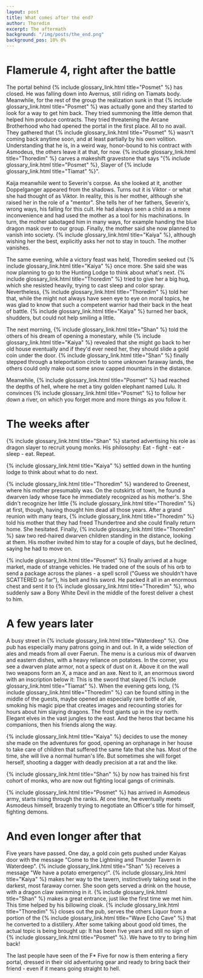 ```yaml
---
layout: post
title: What comes after the end?
author: Thoredim
excerpt: The aftermath
background: "/img/posts/the_end.png"
background_pos: 10% 0%
---
```


# Flamerule 4, right after the battle

The portal behind {% include glossary_link.html title="Posmet" %} has closed. He was falling down into Avernus, still
riding on Tiamats body. Meanwhile, for the rest of the group the realization
sunk in that {% include glossary_link.html title="Posmet" %} was actually gone and they started to look for a way to get
him back. They tried summoning the little demon that helped him produce
contracts. They tried threatening the Arcane Brotherhood who had opened the
portal in the first place. All to no avail. They gathered that {% include glossary_link.html title="Posmet" %} wasn't
coming back anytime soon, and at least partially by his own volition.
Understanding that he is, in a weird way, honor-bound to his contract with
Asmodeus, the others leave it at that, for now. {% include glossary_link.html title="Thoredim" %} carves a makeshift
gravestone that says "{% include glossary_link.html title="Posmet" %}, Slayer of {% include glossary_link.html title="Tiamat" %}".

Kaija meanwhile went to Severin's corpse. As she looked at it, another
Doppelganger appeared from the shadows. Turns out it is Viktor - or what she had
thought of as Viktor. In reality, this is her mother, although she raised her in
the role of a "mentor". She tells her of her fathers, Severin's, wrong ways, his
falling for this cult. He had always seen a child as a mere inconvenience and
had used the mother as a tool for his machinations. In turn, the mother
sabotaged him in many ways, for example handing the blue dragon mask over to our
group. Finally, the mother said she now planned to vanish into society. {% include glossary_link.html title="Kaiya" %},
although wishing her the best, explicitly asks her not to stay in touch. The
mother vanishes.

The same evening, while a victory feast was held, Thoredim seeked out {% include glossary_link.html title="Kaiya" %} once
more. She said she was now planning to go to the Hunting Lodge to think about
what's next. {% include glossary_link.html title="Thoredim" %} tried to give her a big hug, which she resisted heavily,
trying to cast sleep and color spray. Nevertheless, {% include glossary_link.html title="Thoredim" %} told her that,
while the might not always have seen eye to eye on moral topics, he was glad to
know that such a competent warrior had their back in the heat of battle. {% include glossary_link.html title="Kaiya" %}
turned her back, shudders, but could not help smiling a little.

The next morning, {% include glossary_link.html title="Shan" %} told the others of his dream of opening a monestary,
while {% include glossary_link.html title="Kaiya" %} revealed that she might go back to her old house eventually and if
they'd ever need her, they should slide a gold coin under the door. {% include glossary_link.html title="Shan" %} finally
stepped through a teleportation circle to some unknown faraway lands, the others
could only make out some snow capped mountains in the distance.

Meanwhile, {% include glossary_link.html title="Posmet" %} had reached the depths of hell, where he met a tiny golden
elephant named Lulu. It convinces {% include glossary_link.html title="Posmet" %} to follow her down a river, on which
you forget more and more things as you follow it.

# The weeks after

{% include glossary_link.html title="Shan" %} started advertising his role as dragon slayer to recruit young monks. His
philosophy: Eat - fight - eat - sleep - eat. Repeat.

{% include glossary_link.html title="Kaiya" %} settled down in the hunting lodge to think about what to do next.

{% include glossary_link.html title="Thoredim" %} wandered to Greenest, where his mother presumably was. On the outskirts
of town, he found a dwarven lady whose face he immediately recognized as his
mother's. She didn't recognize her little {% include glossary_link.html title="Thoredim" %} at first, though, having
thought him dead all those years. After a grand reunion with many tears,
{% include glossary_link.html title="Thoredim" %} told his mother that they had freed Thundertree and she could finally
return home. She hesitated. Finally, {% include glossary_link.html title="Thoredim" %} saw two red-haired dwarven
children standing in the distance, looking at them. His mother invited him to
stay for a couple of days, but he declined, saying he had to move on.

{% include glossary_link.html title="Posmet" %} finally arrived at a huge market, made of strange vehicles. He traded one
of the souls of his orb to send a package across the planes - a spell scroll
("Guess we shouldn't have SCATTERED so far"), his belt and his sword. He packed
it all in an enormous chest and sent it to {% include glossary_link.html title="Thoredim" %}, who suddenly saw a Bony
White Devil in the middle of the forest deliver a chest to him.

# A few years later

A busy street in {% include glossary_link.html title="Waterdeep" %}. One pub has especially many patrons going in and
out. In it, a wide selection of ales and meads from all over Faerun. The menu is
a curious mix of dwarven and eastern dishes, with a heavy reliance on potatoes.
In the corner, you see a dwarven plate armor, not a speck of dust on it. Above
it on the wall two weapons form an X, a mace and an axe. Next to it, an enormous
sword with an inscription below it: This is the sword that slayed {% include glossary_link.html title="Tiamat" %}. When
the evening gets long, {% include glossary_link.html title="Thoredim" %} can be found sitting in the middle of the
guests, maybe opened an especially rare bottle of ale, smoking his magic pipe
that creates images and recounting stories for hours about him slaying dragons.
The frost giants up in the icy north. Elegant elves in the vast jungles to the
east. And the heros that became his companions, then his friends along the way.

{% include glossary_link.html title="Kaiya" %} decides to use the money she made on the adventures for good, opening an
orphanage in her house to take care of children that suffered the same fate that
she has. Most of the time, she will live a normal human's life. But sometimes
she will forget herself, shooting a dagger with deadly precision at a rat and
the like.

{% include glossary_link.html title="Shan" %} by now has trained his first cohort of monks, who are now out fighting
local gangs of criminals.

{% include glossary_link.html title="Posmet" %} has arrived in Asmodeus army, starts rising through the ranks. At one
time, he eventually meets Asmodeus himself, brazenly trying to negotiate an
Officer's title for himself, fighting demons.

# And even longer after that

Five years have passed. One day, a gold coin gets pushed under Kaiyas door with
the message "Come to the Lightning and Thunder Tavern in Waterdeep". {% include glossary_link.html title="Shan" %}
receives a message "We have a potato emergency!". {% include glossary_link.html title="Kaiya" %} makes her way to the
tavern, instinctively taking seat in the darkest, most faraway corner. She soon
gets served a drink on the house, with a dragon claw swimming in it. {% include glossary_link.html title="Shan" %} makes
a great entrance, just like the first time we met him. This time helped by his
billowing cloak. {% include glossary_link.html title="Thoredim" %} closes out the pub, serves the others Liquor from a
portion of the {% include glossary_link.html title="Wave Echo Cave" %} that he converted to a distillery. After some
talking about good old times, the actual topic is being brought up: It has been
five years and still no sign of {% include glossary_link.html title="Posmet" %}. We have to try to bring him back!

The last people have seen of the F* Five for now is them entering a fiery
portal, dressed in their old adventuring gear and ready to bring back their
friend - even if it means going straight to hell.
